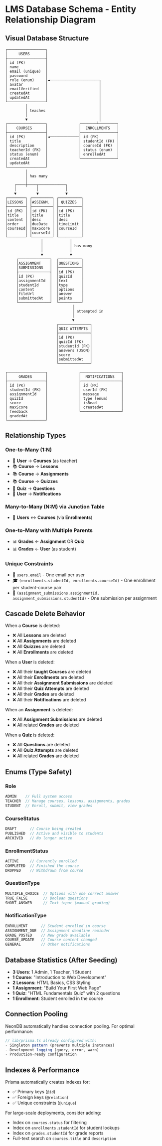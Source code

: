 # LMS Database Schema - Entity Relationship Diagram

## Visual Database Structure

```
┌─────────────────┐
│     USERS       │
├─────────────────┤
│ id (PK)         │
│ name            │
│ email (unique)  │
│ password        │
│ role (enum)     │◄──────────────────────┐
│ avatar          │                       │
│ emailVerified   │                       │
│ createdAt       │                       │
│ updatedAt       │                       │
└─────────────────┘                       │
         │                                │
         │ teaches                        │
         │                                │
         ▼                                │
┌─────────────────┐              ┌───────┴────────┐
│    COURSES      │              │  ENROLLMENTS   │
├─────────────────┤              ├────────────────┤
│ id (PK)         │◄─────────────│ id (PK)        │
│ title           │              │ studentId (FK) │
│ description     │              │ courseId (FK)  │
│ teacherId (FK)  │              │ status (enum)  │
│ status (enum)   │              │ enrolledAt     │
│ createdAt       │              └────────────────┘
│ updatedAt       │
└─────────────────┘
         │
         │ has many
         │
    ┌────┼────┬────────────┐
    │         │            │
    ▼         ▼            ▼
┌────────┐ ┌─────────┐ ┌──────────┐
│LESSONS │ │ASSIGNM. │ │ QUIZZES  │
├────────┤ ├─────────┤ ├──────────┤
│id (PK) │ │id (PK)  │ │id (PK)   │
│title   │ │title    │ │title     │
│content │ │desc     │ │desc      │
│order   │ │dueDate  │ │timeLimit │
│courseId│ │maxScore │ │courseId  │
│        │ │courseId │ │          │
└────────┘ └─────────┘ └──────────┘
                │            │
                │            │ has many
                │            │
                ▼            ▼
     ┌──────────────┐  ┌──────────┐
     │ASSIGNMENT    │  │QUESTIONS │
     │SUBMISSIONS   │  ├──────────┤
     ├──────────────┤  │id (PK)   │
     │id (PK)       │  │quizId    │
     │assignmentId  │  │text      │
     │studentId     │  │type      │
     │content       │  │options   │
     │fileUrl       │  │answer    │
     │submittedAt   │  │points    │
     └──────────────┘  └──────────┘
                              │
                              │ attempted in
                              │
                              ▼
                       ┌──────────────┐
                       │QUIZ ATTEMPTS │
                       ├──────────────┤
                       │id (PK)       │
                       │quizId (FK)   │
                       │studentId (FK)│
                       │answers (JSON)│
                       │score         │
                       │submittedAt   │
                       └──────────────┘

┌─────────────────┐              ┌──────────────────┐
│     GRADES      │              │  NOTIFICATIONS   │
├─────────────────┤              ├──────────────────┤
│ id (PK)         │              │ id (PK)          │
│ studentId (FK)  │              │ userId (FK)      │
│ assignmentId    │              │ message          │
│ quizId          │              │ type (enum)      │
│ score           │              │ isRead           │
│ maxScore        │              │ createdAt        │
│ feedback        │              └──────────────────┘
│ gradedAt        │
└─────────────────┘
```

## Relationship Types

### One-to-Many (1:N)
- 👤 **User** → **Courses** (as teacher)
- 📚 **Course** → **Lessons**
- 📚 **Course** → **Assignments**
- 📚 **Course** → **Quizzes**
- 📝 **Quiz** → **Questions**
- 👤 **User** → **Notifications**

### Many-to-Many (N:M) via Junction Table
- 👤 **Users** ↔ **Courses** (via **Enrollments**)

### One-to-Many with Multiple Parents
- 📊 **Grades** ← **Assignment** OR **Quiz**
- 📊 **Grades** ← **User** (as student)

### Unique Constraints
- 📧 `users.email` - One email per user
- 🎓 `(enrollments.studentId, enrollments.courseId)` - One enrollment per student-course pair
- 📄 `(assignment_submissions.assignmentId, assignment_submissions.studentId)` - One submission per assignment

## Cascade Delete Behavior

When a **Course** is deleted:
- ❌ All **Lessons** are deleted
- ❌ All **Assignments** are deleted
- ❌ All **Quizzes** are deleted
- ❌ All **Enrollments** are deleted

When a **User** is deleted:
- ❌ All their **taught Courses** are deleted
- ❌ All their **Enrollments** are deleted
- ❌ All their **Assignment Submissions** are deleted
- ❌ All their **Quiz Attempts** are deleted
- ❌ All their **Grades** are deleted
- ❌ All their **Notifications** are deleted

When an **Assignment** is deleted:
- ❌ All **Assignment Submissions** are deleted
- ❌ All related **Grades** are deleted

When a **Quiz** is deleted:
- ❌ All **Questions** are deleted
- ❌ All **Quiz Attempts** are deleted
- ❌ All related **Grades** are deleted

## Enums (Type Safety)

### Role
```typescript
ADMIN    // Full system access
TEACHER  // Manage courses, lessons, assignments, grades
STUDENT  // Enroll, submit, view grades
```

### CourseStatus
```typescript
DRAFT      // Course being created
PUBLISHED  // Active and visible to students
ARCHIVED   // No longer active
```

### EnrollmentStatus
```typescript
ACTIVE     // Currently enrolled
COMPLETED  // Finished the course
DROPPED    // Withdrawn from course
```

### QuestionType
```typescript
MULTIPLE_CHOICE  // Options with one correct answer
TRUE_FALSE       // Boolean questions
SHORT_ANSWER     // Text input (manual grading)
```

### NotificationType
```typescript
ENROLLMENT      // Student enrolled in course
ASSIGNMENT_DUE  // Assignment deadline reminder
GRADE_POSTED    // New grade available
COURSE_UPDATE   // Course content changed
GENERAL         // Other notifications
```

## Database Statistics (After Seeding)

- **3 Users**: 1 Admin, 1 Teacher, 1 Student
- **1 Course**: "Introduction to Web Development"
- **2 Lessons**: HTML Basics, CSS Styling
- **1 Assignment**: "Build Your First Web Page"
- **1 Quiz**: "HTML Fundamentals Quiz" with 2 questions
- **1 Enrollment**: Student enrolled in the course

## Connection Pooling

NeonDB automatically handles connection pooling. For optimal performance:

```typescript
// lib/prisma.ts already configured with:
- Singleton pattern (prevents multiple instances)
- Development logging (query, error, warn)
- Production-ready configuration
```

## Indexes & Performance

Prisma automatically creates indexes for:
- ✅ Primary keys (`@id`)
- ✅ Foreign keys (`@relation`)
- ✅ Unique constraints (`@unique`)

For large-scale deployments, consider adding:
- Index on `courses.status` for filtering
- Index on `enrollments.studentId` for student lookups
- Index on `grades.studentId` for grade reports
- Full-text search on `courses.title` and `description`
